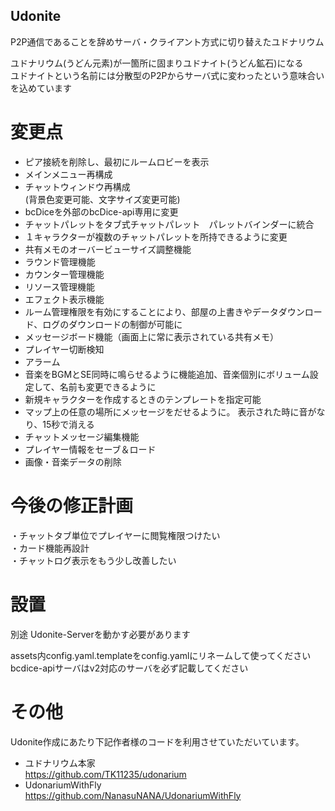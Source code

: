 

## Udonite
  
P2P通信であることを辞めサーバ・クライアント方式に切り替えたユドナリウム  
  
ユドナリウム(うどん元素)が一箇所に固まりユドナイト(うどん鉱石)になる  
ユドナイトという名前には分散型のP2Pからサーバ式に変わったという意味合いを込めています  
  
  
# 変更点
  
* ピア接続を削除し、最初にルームロビーを表示  
* メインメニュー再構成  
* チャットウィンドウ再構成  
(背景色変更可能、文字サイズ変更可能)  
* bcDiceを外部のbcDice-api専用に変更  
* チャットパレットをタブ式チャットパレット　パレットバインダーに統合  
* １キャラクターが複数のチャットパレットを所持できるように変更  
* 共有メモのオーバービューサイズ調整機能  
* ラウンド管理機能  
* カウンター管理機能  
* リソース管理機能  
* エフェクト表示機能  
* ルーム管理権限を有効にすることにより、部屋の上書きやデータダウンロード、ログのダウンロードの制御が可能に  
* メッセージボード機能（画面上に常に表示されている共有メモ）  
* プレイヤー切断検知  
* アラーム 
* 音楽をBGMとSE同時に鳴らせるように機能追加、音楽個別にボリューム設定して、名前も変更できるように
* 新規キャラクターを作成するときのテンプレートを指定可能
* マップ上の任意の場所にメッセージをだせるように。
表示された時に音がなり、15秒で消える
* チャットメッセージ編集機能
* プレイヤー情報をセーブ＆ロード
* 画像・音楽データの削除
  
# 今後の修正計画
  
・チャットタブ単位でプレイヤーに閲覧権限つけたい  
・カード機能再設計  
・チャットログ表示をもう少し改善したい  
  
# 設置

別途 Udonite-Serverを動かす必要があります

assets内config.yaml.templateをconfig.yamlにリネームして使ってください  
bcdice-apiサーバはv2対応のサーバを必ず記載してください  
  
# その他
Udonite作成にあたり下記作者様のコードを利用させていただいています。  
* ユドナリウム本家  
<https://github.com/TK11235/udonarium>  
* UdonariumWithFly  
<https://github.com/NanasuNANA/UdonariumWithFly>  
  
  